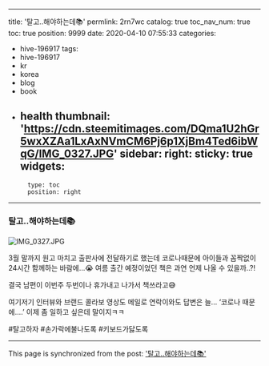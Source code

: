 
---
title: '탈고..해야하는데📚'
permlink: 2rn7wc
catalog: true
toc_nav_num: true
toc: true
position: 9999
date: 2020-04-10 07:55:33
categories:
- hive-196917
tags:
- hive-196917
- kr
- korea
- blog
- book
- health
thumbnail: 'https://cdn.steemitimages.com/DQma1U2hGr5wxXZAa1LxAxNVmCM6Pj6p1XjBm4Ted6ibWqG/IMG_0327.JPG'
sidebar:
    right:
        sticky: true
widgets:
    -
        type: toc
        position: right
---


### 탈고..해야하는데📚

![IMG_0327.JPG](https://cdn.steemitimages.com/DQma1U2hGr5wxXZAa1LxAxNVmCM6Pj6p1XjBm4Ted6ibWqG/IMG_0327.JPG)

3월 말까지 원고 마치고
출판사에 전달하기로 했는데
코로나때문에 아이들과 꼼짝없이
24시간 함께하는 바람에…😭
여름 출간 예정이었던 책은
과연 언제 나올 수 있을까..?!

결국 남편이 이번주 두번이나 휴가내고
나가서 책쓰라고😅

여기저기 인터뷰와 브랜드 콜라보 영상도
메일로 연락이와도 답변은 늘…
‘코로나 때문에....’
이제 좀 일하고 싶은데 말이지ㅋㅋ

#탈고하자
#손가락에불나도록
#키보드가닳도록

- - -

This page is synchronized from the post: ['탈고..해야하는데📚'](https://steemit.com/@loveecho/2rn7wc)
